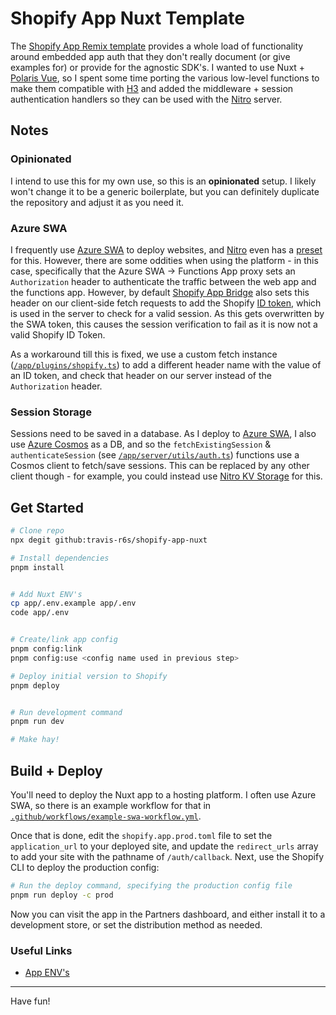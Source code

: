# Shopify App Nuxt Template

The [Shopify App Remix template](https://github.com/Shopify/shopify-app-js/tree/main/packages/apps/shopify-app-remix#readme) provides a whole load of functionality around embedded app auth that they don't really document (or give examples for) or provide for the agnostic SDK's. I wanted to use Nuxt + [Polaris Vue](https://ownego.github.io/polaris-vue/), so I spent some time porting the various low-level functions to make them compatible with [H3](https://h3.unjs.io) and added the middleware + session authentication handlers so they can be used with the [Nitro](https://nitro.unjs.io) server.

## Notes

### Opinionated
I intend to use this for my own use, so this is an **opinionated** setup. I likely won't change it to be a generic boilerplate, but you can definitely duplicate the repository and adjust it as you need it.

### Azure SWA
I frequently use [Azure SWA](https://azure.microsoft.com/en-us/products/app-service/static) to deploy websites, and [Nitro](https://nitro.unjs.io) even has a [preset](https://nitro.unjs.io/deploy/providers/azure#azure-static-web-apps) for this. However, there are some oddities when using the platform - in this case, specifically that the Azure SWA -> Functions App proxy sets an `Authorization` header to authenticate the traffic between the web app and the functions app. However, by default [Shopify App Bridge](https://shopify.dev/docs/api/app-bridge-library) also sets this header on our client-side fetch requests to add the Shopify [ID token](https://shopify.dev/docs/api/app-bridge-library/apis/id-token), which is used in the server to check for a valid session. As this gets overwritten by the SWA token, this causes the session verification to fail as it is now not a valid Shopify ID Token.

As a workaround till this is fixed, we use a custom fetch instance ([`/app/plugins/shopify.ts`](/app/plugins/shopify.ts)) to add a different header name with the value of an ID token, and check that header on our server instead of the `Authorization` header.

### Session Storage
Sessions need to be saved in a database. As I deploy to [Azure SWA](https://azure.microsoft.com/en-us/products/app-service/static), I also use [Azure Cosmos](https://azure.microsoft.com/en-us/products/cosmos-db) as a DB, and so the `fetchExistingSession` & `authenticateSession` (see [`/app/server/utils/auth.ts`](/app/server/utils/auth.ts)) functions use a Cosmos client to fetch/save sessions. This can be replaced by any other client though - for example, you could instead use [Nitro KV Storage](https://nitro.unjs.io/guide/storage) for this.


## Get Started

```sh
# Clone repo
npx degit github:travis-r6s/shopify-app-nuxt

# Install dependencies
pnpm install


# Add Nuxt ENV's
cp app/.env.example app/.env
code app/.env


# Create/link app config
pnpm config:link
pnpm config:use <config name used in previous step>

# Deploy initial version to Shopify
pnpm deploy


# Run development command
pnpm run dev

# Make hay!
```

## Build + Deploy

You'll need to deploy the Nuxt app to a hosting platform. I often use Azure SWA, so there is an example workflow for that in [`.github/workflows/example-swa-workflow.yml`](/.github/workflows/example-swa-workflow.yml).

Once that is done, edit the `shopify.app.prod.toml` file to set the `application_url` to your deployed site, and update the `redirect_urls` array to add your site with the pathname of `/auth/callback`. Next, use the Shopify CLI to deploy the production config:

```sh
# Run the deploy command, specifying the production config file
pnpm run deploy -c prod
```

Now you can visit the app in the Partners dashboard, and either install it to a development store, or set the distribution method as needed.

### Useful Links

- [App ENV's](https://shopify.dev/docs/apps/build/cli-for-apps/app-structure#dependency-management)

---

Have fun!
